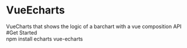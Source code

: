 # VueEcharts
VueCharts that shows the logic of a barchart with a vue composition API
#Get Started   
npm install echarts vue-echarts
